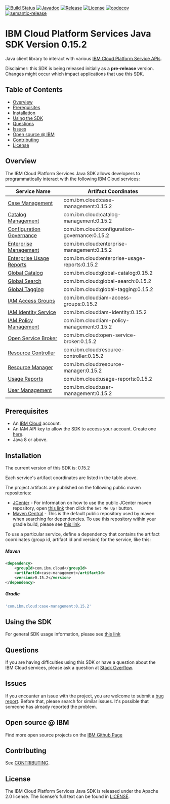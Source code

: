 [![Build Status](https://travis-ci.com/IBM/platform-services-java-sdk.svg?branch=master)](https://travis-ci.com/IBM/platform-services-java-sdk)
[![Javadoc](https://img.shields.io/static/v1?label=javadoc&message=latest&color=blue)](https://ibm.github.io/platform-services-java-sdk/docs/latest)
[![Release](https://img.shields.io/github/v/release/IBM/platform-services-java-sdk)](https://github.com/IBM/platform-services-java-sdk/releases/latest)
[![License](https://img.shields.io/badge/License-Apache%202.0-blue.svg)](https://opensource.org/licenses/Apache-2.0)
[![codecov](https://codecov.io/gh/IBM/platform-services-java-sdk/branch/master/graph/badge.svg)](https://codecov.io/gh/IBM/platform-services-java-sdk)
[![semantic-release](https://img.shields.io/badge/%20%20%F0%9F%93%A6%F0%9F%9A%80-semantic--release-e10079.svg)](https://github.com/semantic-release/semantic-release)


# IBM Cloud Platform Services Java SDK Version 0.15.2

Java client library to interact with various 
[IBM Cloud Platform Service APIs](https://cloud.ibm.com/docs?tab=api-docs&category=platform_services).

Disclaimer: this SDK is being released initially as a **pre-release** version.
Changes might occur which impact applications that use this SDK.

## Table of Contents

<!--
  The TOC below is generated using the `markdown-toc` node package.

      https://github.com/jonschlinkert/markdown-toc

  You should regenerate the TOC after making changes to this file.

      npx markdown-toc --maxdepth 4 -i README.md
  -->

<!-- toc -->

- [Overview](#overview)
- [Prerequisites](#prerequisites)
- [Installation](#installation)
- [Using the SDK](#using-the-sdk)
- [Questions](#questions)
- [Issues](#issues)
- [Open source @ IBM](#open-source--ibm)
- [Contributing](#contributing)
- [License](#license)

<!-- tocstop -->

## Overview

The IBM Cloud Platform Services Java SDK allows developers to programmatically interact with the following IBM Cloud services:

Service Name | Artifact Coordinates
--- | --- 
[Case Management](https://cloud.ibm.com/apidocs/case-management) | com.ibm.cloud:case-management:0.15.2
[Catalog Management](https://cloud.ibm.com/apidocs/resource-catalog/private-catalog) | com.ibm.cloud:catalog-management:0.15.2
[Configuration Governance](https://cloud.ibm.com/apidocs/security-compliance/config) | com.ibm.cloud:configuration-governance:0.15.2
[Enterprise Management](https://cloud.ibm.com/apidocs/enterprise-apis/enterprise) | com.ibm.cloud:enterprise-management:0.15.2
[Enterprise Usage Reports](https://cloud.ibm.com/apidocs/enterprise-apis/resource-usage-reports) | com.ibm.cloud:enterprise-usage-reports:0.15.2
[Global Catalog](https://cloud.ibm.com/apidocs/resource-catalog/global-catalog) | com.ibm.cloud:global-catalog:0.15.2
[Global Search](https://cloud.ibm.com/apidocs/search) | com.ibm.cloud:global-search:0.15.2
[Global Tagging](https://cloud.ibm.com/apidocs/tagging) | com.ibm.cloud:global-tagging:0.15.2
[IAM Access Groups](https://cloud.ibm.com/apidocs/iam-access-groups) | com.ibm.cloud:iam-access-groups:0.15.2
[IAM Identity Service](https://cloud.ibm.com/apidocs/iam-identity-token-api) | com.ibm.cloud:iam-identity:0.15.2
[IAM Policy Management](https://cloud.ibm.com/apidocs/iam-policy-management) | com.ibm.cloud:iam-policy-management:0.15.2
[Open Service Broker](https://cloud.ibm.com/apidocs/resource-controller/ibm-cloud-osb-api) | com.ibm.cloud:open-service-broker:0.15.2
[Resource Controller](https://cloud.ibm.com/apidocs/resource-controller/resource-controller) | com.ibm.cloud:resource-controller:0.15.2
[Resource Manager](https://cloud.ibm.com/apidocs/resource-controller/resource-manager) | com.ibm.cloud:resource-manager:0.15.2
[Usage Reports](https://cloud.ibm.com/apidocs/metering-reporting) | com.ibm.cloud:usage-reports:0.15.2
[User Management](https://cloud.ibm.com/apidocs/user-management) | com.ibm.cloud:user-management:0.15.2

## Prerequisites

[ibm-cloud-onboarding]: https://cloud.ibm.com/registration

* An [IBM Cloud][ibm-cloud-onboarding] account.
* An IAM API key to allow the SDK to access your account. Create one [here](https://cloud.ibm.com/iam/apikeys).
* Java 8 or above.

## Installation
The current version of this SDK is: 0.15.2

Each service's artifact coordinates are listed in the table above.

The project artifacts are published on the following public maven repositories:
- [JCenter](https://bintray.com/bintray/jcenter) - For information on how to use the
public JCenter maven repository, open [this link](https://bintray.com/bintray/jcenter)
then click the `Set Me Up!` button.
- [Maven Central](https://repo1.maven.org/maven2/) - This is the default public repository
used by maven when searching for dependencies.  To use this repository within your
gradle build, please see
[this link](https://docs.gradle.org/current/userguide/declaring_repositories.html).

To use a particular service, define a dependency that contains the
artifact coordinates (group id, artifact id and version) for the service, like this:

##### Maven

```xml
<dependency>
    <groupId>com.ibm.cloud</groupId>
    <artifactId>case-management</artifactId>
    <version>0.15.2</version>
</dependency>
```

##### Gradle
```gradle
'com.ibm.cloud:case-management:0.15.2'
```

## Using the SDK
For general SDK usage information, please see [this link](https://github.com/IBM/ibm-cloud-sdk-common/blob/master/README.md)

## Questions

If you are having difficulties using this SDK or have a question about the IBM Cloud services,
please ask a question at
[Stack Overflow](http://stackoverflow.com/questions/ask?tags=ibm-cloud).

## Issues
If you encounter an issue with the project, you are welcome to submit a
[bug report](https://github.com/IBM/platform-services-java-sdk/issues).
Before that, please search for similar issues. It's possible that someone has already reported the problem.

## Open source @ IBM
Find more open source projects on the [IBM Github Page](http://ibm.github.io/)

## Contributing
See [CONTRIBUTING](CONTRIBUTING.md).

## License

The IBM Cloud Platform Services Java SDK is released under the Apache 2.0 license.
The license's full text can be found in
[LICENSE](LICENSE).
